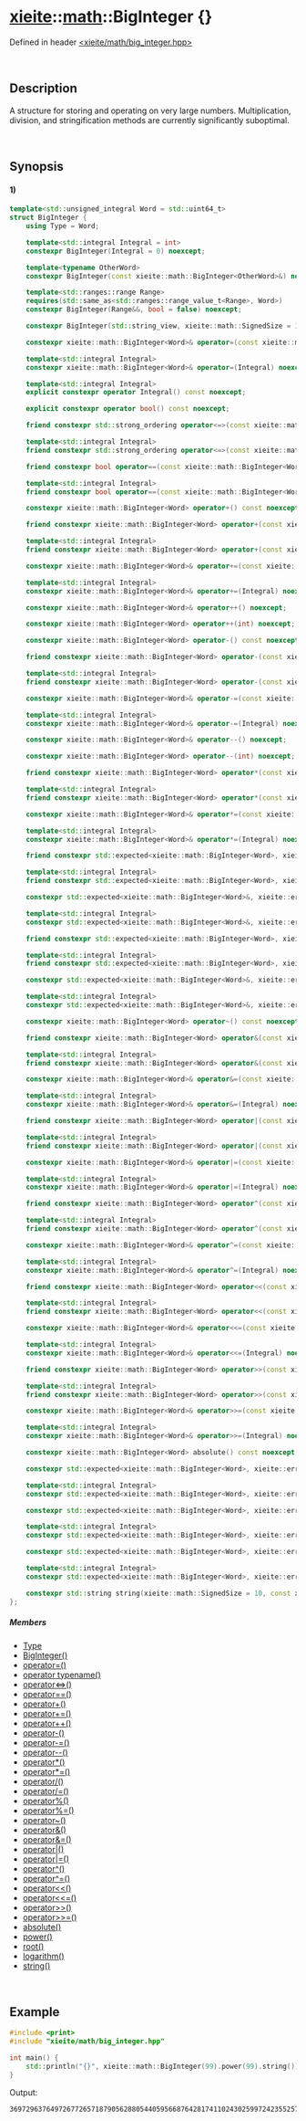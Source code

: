 # [xieite](../../xieite.md)\:\:[math](../../math.md)\:\:BigInteger \{\}
Defined in header [<xieite/math/big_integer.hpp>](../../../include/xieite/math/big_integer.hpp)

&nbsp;

## Description
A structure for storing and operating on very large numbers. Multiplication, division, and stringification methods are currently significantly suboptimal.

&nbsp;

## Synopsis
#### 1)
```cpp
template<std::unsigned_integral Word = std::uint64_t>
struct BigInteger {
    using Type = Word;

    template<std::integral Integral = int>
    constexpr BigInteger(Integral = 0) noexcept;

    template<typename OtherWord>
    constexpr BigInteger(const xieite::math::BigInteger<OtherWord>&) noexcept;

    template<std::ranges::range Range>
    requires(std::same_as<std::ranges::range_value_t<Range>, Word>)
    constexpr BigInteger(Range&&, bool = false) noexcept;

    constexpr BigInteger(std::string_view, xieite::math::SignedSize = 10, const xieite::strings::IntegerComponents& = xieite::strings::IntegerComponents()) noexcept;

    constexpr xieite::math::BigInteger<Word>& operator=(const xieite::math::BigInteger<Word>&) noexcept;

    template<std::integral Integral>
    constexpr xieite::math::BigInteger<Word>& operator=(Integral) noexcept;

    template<std::integral Integral>
    explicit constexpr operator Integral() const noexcept;

    explicit constexpr operator bool() const noexcept;

    friend constexpr std::strong_ordering operator<=>(const xieite::math::BigInteger<Word>&, const xieite::math::BigInteger<Word>&) noexcept;

    template<std::integral Integral>
    friend constexpr std::strong_ordering operator<=>(const xieite::math::BigInteger<Word>&, Integral) noexcept;

    friend constexpr bool operator==(const xieite::math::BigInteger<Word>&, const xieite::math::BigInteger<Word>&) const noexcept;

    template<std::integral Integral>
    friend constexpr bool operator==(const xieite::math::BigInteger<Word>&, Integral) const noexcept;

    constexpr xieite::math::BigInteger<Word> operator+() const noexcept;

    friend constexpr xieite::math::BigInteger<Word> operator+(const xieite::math::BigInteger<Word>&, const xieite::math::BigInteger<Word>&) noexcept;

    template<std::integral Integral>
    friend constexpr xieite::math::BigInteger<Word> operator+(const xieite::math::BigInteger<Word>&, Integral) noexcept;

    constexpr xieite::math::BigInteger<Word>& operator+=(const xieite::math::BigInteger<Word>&) noexcept;

    template<std::integral Integral>
    constexpr xieite::math::BigInteger<Word>& operator+=(Integral) noexcept;

    constexpr xieite::math::BigInteger<Word>& operator++() noexcept;

    constexpr xieite::math::BigInteger<Word> operator++(int) noexcept;

    constexpr xieite::math::BigInteger<Word> operator-() const noexcept;

    friend constexpr xieite::math::BigInteger<Word> operator-(const xieite::math::BigInteger<Word>&, const xieite::math::BigInteger<Word>&) noexcept;

    template<std::integral Integral>
    friend constexpr xieite::math::BigInteger<Word> operator-(const xieite::math::BigInteger<Word>&, Integral) noexcept;

    constexpr xieite::math::BigInteger<Word>& operator-=(const xieite::math::BigInteger<Word>&) noexcept;

    template<std::integral Integral>
    constexpr xieite::math::BigInteger<Word>& operator-=(Integral) noexcept;

    constexpr xieite::math::BigInteger<Word>& operator--() noexcept;

    constexpr xieite::math::BigInteger<Word> operator--(int) noexcept;

    friend constexpr xieite::math::BigInteger<Word> operator*(const xieite::math::BigInteger<Word>&, const xieite::math::BigInteger<Word>&);

    template<std::integral Integral>
    friend constexpr xieite::math::BigInteger<Word> operator*(const xieite::math::BigInteger<Word>&, Integral) noexcept;

    constexpr xieite::math::BigInteger<Word>& operator*=(const xieite::math::BigInteger<Word>&) noexcept;

    template<std::integral Integral>
    constexpr xieite::math::BigInteger<Word>& operator*=(Integral) noexcept;

    friend constexpr std::expected<xieite::math::BigInteger<Word>, xieite::errors::Type> operator/(const xieite::math::BigInteger<Word>&, const xieite::math::BigInteger<Word>&) noexcept;

    template<std::integral Integral>
    friend constexpr std::expected<xieite::math::BigInteger<Word>, xieite::errors::Type> operator/(const xieite::math::BigInteger<Word>&, Integral) noexcept;

    constexpr std::expected<xieite::math::BigInteger<Word>&, xieite::errors::Type> operator/=(const xieite::math::BigInteger<Word>&) noexcept;

    template<std::integral Integral>
    constexpr std::expected<xieite::math::BigInteger<Word>&, xieite::errors::Type> operator/=(Integral) noexcept;

    friend constexpr std::expected<xieite::math::BigInteger<Word>, xieite::errors::Type> operator%(const xieite::math::BigInteger<Word>&, const xieite::math::BigInteger<Word>&) noexcept;

    template<std::integral Integral>
    friend constexpr std::expected<xieite::math::BigInteger<Word>, xieite::errors::Type> operator%(const xieite::math::BigInteger<Word>&, Integral) noexcept;

    constexpr std::expected<xieite::math::BigInteger<Word>&, xieite::errors::Type> operator%=(const xieite::math::BigInteger<Word>&) noexcept;

    template<std::integral Integral>
    constexpr std::expected<xieite::math::BigInteger<Word>&, xieite::errors::Type> operator%=(Integral) noexcept;

    constexpr xieite::math::BigInteger<Word> operator~() const noexcept;

    friend constexpr xieite::math::BigInteger<Word> operator&(const xieite::math::BigInteger<Word>&, const xieite::math::BigInteger<Word>&) noexcept;

    template<std::integral Integral>
    friend constexpr xieite::math::BigInteger<Word> operator&(const xieite::math::BigInteger<Word>&, Integral) noexcept;

    constexpr xieite::math::BigInteger<Word>& operator&=(const xieite::math::BigInteger<Word>&) noexcept;

    template<std::integral Integral>
    constexpr xieite::math::BigInteger<Word>& operator&=(Integral) noexcept;

    friend constexpr xieite::math::BigInteger<Word> operator|(const xieite::math::BigInteger<Word>&, const xieite::math::BigInteger<Word>&) noexcept;

    template<std::integral Integral>
    friend constexpr xieite::math::BigInteger<Word> operator|(const xieite::math::BigInteger<Word>&, Integral) noexcept;

    constexpr xieite::math::BigInteger<Word>& operator|=(const xieite::math::BigInteger<Word>&) noexcept;

    template<std::integral Integral>
    constexpr xieite::math::BigInteger<Word>& operator|=(Integral) noexcept;

    friend constexpr xieite::math::BigInteger<Word> operator^(const xieite::math::BigInteger<Word>&, const xieite::math::BigInteger<Word>&) noexcept;

    template<std::integral Integral>
    friend constexpr xieite::math::BigInteger<Word> operator^(const xieite::math::BigInteger<Word>&, Integral) noexcept;

    constexpr xieite::math::BigInteger<Word>& operator^=(const xieite::math::BigInteger<Word>&) noexcept;

    template<std::integral Integral>
    constexpr xieite::math::BigInteger<Word>& operator^=(Integral) noexcept;

    friend constexpr xieite::math::BigInteger<Word> operator<<(const xieite::math::BigInteger<Word>&, const xieite::math::BigInteger<Word>&) noexcept;

    template<std::integral Integral>
    friend constexpr xieite::math::BigInteger<Word> operator<<(const xieite::math::BigInteger<Word>&, Integral) noexcept;

    constexpr xieite::math::BigInteger<Word>& operator<<=(const xieite::math::BigInteger<Word>&) noexcept;

    template<std::integral Integral>
    constexpr xieite::math::BigInteger<Word>& operator<<=(Integral) noexcept;

    friend constexpr xieite::math::BigInteger<Word> operator>>(const xieite::math::BigInteger<Word>&, const xieite::math::BigInteger<Word>&) noexcept;

    template<std::integral Integral>
    friend constexpr xieite::math::BigInteger<Word> operator>>(const xieite::math::BigInteger<Word>&, Integral) noexcept;

    constexpr xieite::math::BigInteger<Word>& operator>>=(const xieite::math::BigInteger<Word>&) noexcept;

    template<std::integral Integral>
    constexpr xieite::math::BigInteger<Word>& operator>>=(Integral) noexcept;

    constexpr xieite::math::BigInteger<Word> absolute() const noexcept;

    constexpr std::expected<xieite::math::BigInteger<Word>, xieite::errors::Type> power(const xieite::math::BigInteger<Word>&) const noexcept;

    template<std::integral Integral>
    constexpr std::expected<xieite::math::BigInteger<Word>, xieite::errors::Type> power(Integral) const noexcept;

    constexpr std::expected<xieite::math::BigInteger<Word>, xieite::errors::Type> root(const xieite::math::BigInteger<Word>&) const noexcept;

    template<std::integral Integral>
    constexpr std::expected<xieite::math::BigInteger<Word>, xieite::errors::Type> root(Integral) const noexcept;

    constexpr std::expected<xieite::math::BigInteger<Word>, xieite::errors::Type> logarithm(const xieite::math::BigInteger<Word>&) const noexcept;

    template<std::integral Integral>
    constexpr std::expected<xieite::math::BigInteger<Word>, xieite::errors::Type> logarithm(Integral) const noexcept;

    constexpr std::string string(xieite::math::SignedSize = 10, const xieite::strings::IntegerComponents& = xieite::strings::IntegerComponents()) const noexcept;
};
```
##### Members
- [Type](./structures/big_integer/1/type.md)
- [BigInteger\(\)](./structures/big_integer/1/operators/constructor.md)
- [operator=\(\)](./structures/big_integer/1/operators/assign.md)
- [operator typename\(\)](./structures/big_integer/1/operators/cast.md)
- [operator<=>\(\)](./structures/big_integer/1/operators/spaceship.md)
- [operator==\(\)](./structures/big_integer/1/operators/s/equal.md)
- [operator+\(\)](./structures/big_integer/1/operators/add.md)
- [operator+=\(\)](./structures/big_integer/1/operators/addAssign.md)
- [operator++\(\)](./structures/big_integer/1/operators/increment.md)
- [operator-\(\)](./structures/big_integer/1/operators/subtract.md)
- [operator-=\(\)](./structures/big_integer/1/operators/subtract_assign.md)
- [operator--\(\)](./structures/big_integer/1/operators/decrement.md)
- [operator*\(\)](./structures/big_integer/1/operators/multiply.md)
- [operator*=\(\)](./structures/big_integer/1/operators/multiply_assign.md)
- [operator/\(\)](./structures/big_integer/1/operators/divide.md)
- [operator/=\(\)](./structures/big_integer/1/operators/divide_assign.md)
- [operator%\(\)](./structures/big_integer/1/operators/modulo.md)
- [operator%=\(\)](./structures/big_integer/1/operators/modulo_assign.md)
- [operator~\(\)](./structures/big_integer/1/operators/bitwise_not.md)
- [operator&\(\)](./structures/big_integer/1/operators/bitwise_and.md)
- [operator&=\(\)](./structures/big_integer/1/operators/bitwise_and_assign.md)
- [operator|\(\)](./structures/big_integer/1/operators/bitwise_or.md)
- [operator|=\(\)](./structures/big_integer/1/operators/bitwise_or_assign.md)
- [operator^\(\)](./structures/big_integer/1/operators/bitwise_xor.md)
- [operator^=\(\)](./structures/big_integer/1/operators/bitwise_xor_assign.md)
- [operator<<\(\)](./structures/big_integer/1/operators/bitwise_shift_left.md)
- [operator<<=\(\)](./structures/big_integer/1/operators/bitwise_shift_left_assign.md)
- [operator>>\(\)](./structures/big_integer/1/operators/bitwise_shift_right.md)
- [operator>>=\(\)](./structures/big_integer/1/operators/bitwise_shift_right_assign.md)
- [absolute\(\)](./structures/big_integer/1/absolute.md)
- [power\(\)](./structures/big_integer/1/power.md)
- [root\(\)](./structures/big_integer/1/root.md)
- [logarithm\(\)](./structures/big_integer/1/logarithm.md)
- [string\(\)](./structures/big_integer/1/string.md)

&nbsp;

## Example
```cpp
#include <print>
#include "xieite/math/big_integer.hpp"

int main() {
    std::println("{}", xieite::math::BigInteger(99).power(99).string());
}
```
Output:
```
369729637649726772657187905628805440595668764281741102430259972423552570455277523421410650010128232727940978889548326540119429996769494359451621570193644014418071060667659301384999779999159200499899
```
